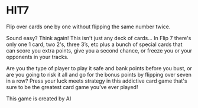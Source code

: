 # HIT7
Flip over cards one by one without flipping the same number twice.

Sound easy? Think again! This isn't just any deck of cards… In Flip 7 there's only one 1 card, two 2's, three 3’s, etc plus a bunch of special cards that can score you extra points, give you a second chance, or freeze you or your opponents in your tracks.

Are you the type of player to play it safe and bank points before you bust, or are you going to risk it all and go for the bonus points by flipping over seven in a row? Press your luck meets strategy in this addictive card game that's sure to be the greatest card game you’ve ever played!


 This game is created by AI
